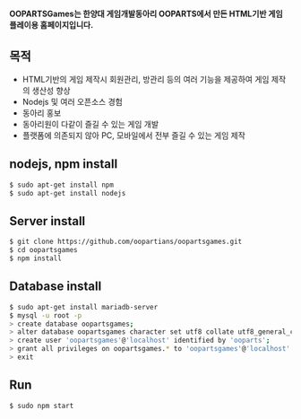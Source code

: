 # 

**OOPARTSGames는 한양대 게임개발동아리 OOPARTS에서 만든 HTML기반 게임 플레이용 홈페이지입니다.**  

## 목적
- HTML기반의 게임 제작시 회원관리, 방관리 등의 여러 기능을 제공하여 게임 제작의 생산성 향상 
- Nodejs 및 여러 오픈소스 경험
- 동아리 홍보
- 동아리원이 다같이 즐길 수 있는 게임 개발
- 플랫폼에 의존되지 않아 PC, 모바일에서 전부 즐길 수 있는 게임 제작

## nodejs, npm install
``` bash
$ sudo apt-get install npm
$ sudo apt-get install nodejs
```

## Server install
``` bash
$ git clone https://github.com/oopartians/oopartsgames.git
$ cd oopartsgames
$ npm install
```

## Database install
``` bash
$ sudo apt-get install mariadb-server
$ mysql -u root -p
> create database oopartsgames;
> alter database oopartsgames character set utf8 collate utf8_general_ci;
> create user 'oopartsgames'@'localhost' identified by 'ooparts';
> grant all privileges on oopartsgames.* to 'oopartsgames'@'localhost' identified by 'ooparts';
> exit
```

## Run
``` bash
$ sudo npm start
```

